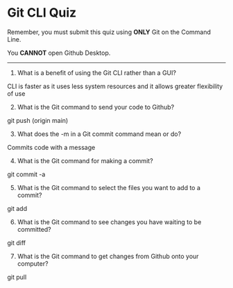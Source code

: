 # Git CLI Quiz

Remember, you must submit this quiz using __ONLY__ Git on the Command Line. 

You __CANNOT__ open Github Desktop.

---

1. What is a benefit of using the Git CLI rather than a GUI?

CLI is faster as it uses less system resources and it allows greater flexibility of use

2. What is the Git command to send your code to Github?

git push (origin main)

3. What does the -m in a Git commit command mean or do?

Commits code with a message

4. What is the Git command for making a commit?

git commit -a

5. What is the Git command to select the files you want to add to a commit?

git add

6. What is the Git command to see changes you have waiting to be committed?

git diff

7. What is the Git command to get changes from Github onto your computer?

git pull
